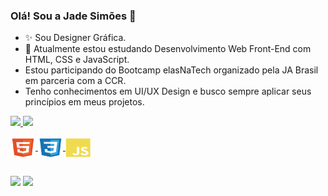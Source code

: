 ### Olá! Sou a Jade Simões 👋
- ✨ Sou Designer Gráfica.
- 🌱 Atualmente estou estudando Desenvolvimento Web Front-End com HTML, CSS e JavaScript.
- Estou participando do Bootcamp elasNaTech organizado pela JA Brasil em parceria com a CCR.
- Tenho conhecimentos em UI/UX Design e busco sempre aplicar seus princípios em meus projetos.

<div>
  <a href="https://github.com/jadesi">
  <img height="160em" src="https://github-readme-stats.vercel.app/api?username=jadesi&show_icons=true&theme=dracula&include_all_commits=true&count_private=true"/>
  <img height="160em" src="https://github-readme-stats.vercel.app/api/top-langs/?username=jadesi&layout=compact&langs_count=7&theme=dracula"/>
</div>

<div style="display: inline_block"><br>
  <img align="center" alt="HTML" height="30" width="40" src="https://raw.githubusercontent.com/devicons/devicon/master/icons/html5/html5-original.svg">
  <img align="center" alt="CSS" height="30" width="40" src="https://raw.githubusercontent.com/devicons/devicon/master/icons/css3/css3-original.svg">
  <img align="center" alt="Js" height="30" width="40" src="https://raw.githubusercontent.com/devicons/devicon/master/icons/javascript/javascript-plain.svg">
</div>

 ##
 
<div> 
  <a href="https://www.instagram.com/jadesidesign/" target="_blank"><img src="https://img.shields.io/badge/-Instagram-%23E4405F?style=for-the-badge&logo=instagram&logoColor=white" target="_blank"></a>
  <a href="https://www.linkedin.com/in/jade-sim%C3%B5es-13696760/" target="_blank"><img src="https://img.shields.io/badge/-LinkedIn-%230077B5?style=for-the-badge&logo=linkedin&logoColor=white" target="_blank"></a> 
</div>




